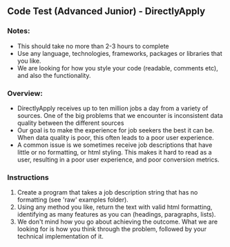 ## Code Test (Advanced Junior) - DirectlyApply
### Notes: 
- This should take no more than 2-3 hours to complete
- Use any language, technologies, frameworks, packages or libraries that you like. 
- We are looking for how you style your code (readable, comments etc), and also the functionality.

### Overview:
- DirectlyApply receives up to ten million jobs a day from a variety of sources. One of the big problems that we encounter is inconsistent data quality between the different sources
- Our goal is to make the experience for job seekers the best it can be. When data quality is poor, this often leads to a poor user experience.
- A common issue is we sometimes receive job descriptions that have little or no formatting, or html styling. This makes it hard to read as a user, resulting in a poor user experience, and poor conversion metrics.

### Instructions

1. Create a program that takes a job description string that has no formatting (see 'raw' examples folder).
2. Using any method you like, return the text with valid html formatting, identifying as many features as you can (headings, paragraphs, lists).
3. We don't mind how you go about achieving the outcome. What we are looking for is how you think through the problem, followed by your technical implementation of it.
